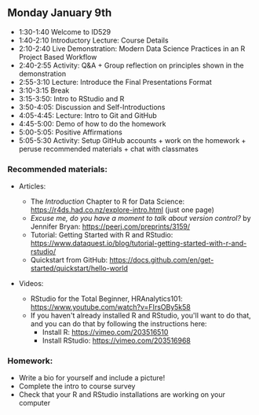 ## Monday January 9th

   * 1:30-1:40 Welcome to ID529
   * 1:40-2:10 Introductory Lecture: Course Details
   * 2:10-2:40 Live Demonstration: Modern Data Science Practices in an R Project Based Workflow
   * 2:40-2:55 Activity: Q&A + Group reflection on principles shown in the demonstration
   * 2:55-3:10 Lecture: Introduce the Final Presentations Format
   * 3:10-3:15 Break 
   * 3:15-3:50: Intro to RStudio and R
   * 3:50-4:05: Discussion and Self-Introductions
   * 4:05-4:45: Lecture: Intro to Git and GitHub
   * 4:45-5:00: Demo of how to do the homework
   * 5:00-5:05: Positive Affirmations
   * 5:05-5:30 Activity: Setup GitHub accounts + work
   on the homework + peruse recommended materials + chat with classmates
 
### Recommended materials: 

  * Articles: 
     - The *Introduction* Chapter to R for Data Science: <https://r4ds.had.co.nz/explore-intro.html> (just one page)
     - *Excuse me, do you have a moment to talk about version control?* by Jennifer Bryan: <https://peerj.com/preprints/3159/>
     - Tutorial: Getting Started with R and RStudio: <https://www.dataquest.io/blog/tutorial-getting-started-with-r-and-rstudio/>
     - Quickstart from GitHub: <https://docs.github.com/en/get-started/quickstart/hello-world>
     
   * Videos:
      -  RStudio for the Total Beginner, HRAnalytics101: <https://www.youtube.com/watch?v=FIrsOBy5k58> 
      - If you haven't already installed R and RStudio, you'll want to do that, 
      and you can do that by following the instructions here: 
         - Install R: <https://vimeo.com/203516510>
         - Install RStudio: <https://vimeo.com/203516968>
  
### Homework: 

  - Write a bio for yourself and include a picture!
  - Complete the intro to course survey
  - Check that your R and RStudio installations are working on your computer
  